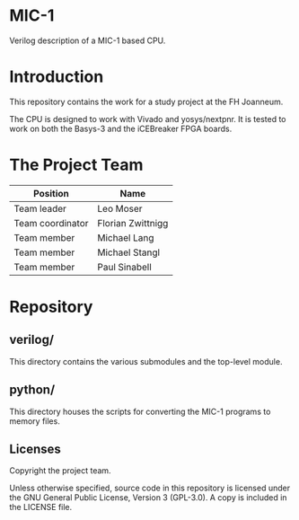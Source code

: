 # MIC-1

Verilog description of a MIC-1 based CPU.

# Introduction

This repository contains the work for a study project at the FH Joanneum.

The CPU is designed to work with Vivado and yosys/nextpnr.
It is tested to work on both the Basys-3 and the iCEBreaker FPGA boards.

# The Project Team

| Position         | Name               |
|------------------|--------------------|
| Team leader      | Leo Moser          |
| Team coordinator | Florian Zwittnigg  |
| Team member      | Michael Lang       |
| Team member      | Michael Stangl     |
| Team member      | Paul Sinabell      |

# Repository

## verilog/

This directory contains the various submodules and the top-level module.

## python/

This directory houses the scripts for converting the MIC-1 programs to memory files.

## Licenses

Copyright the project team.

Unless otherwise specified, source code in this repository is licensed under the GNU General Public License, Version 3 (GPL-3.0). A copy is included in the LICENSE file.